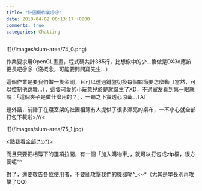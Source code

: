 ```yaml
---
title: "計圖概作業＠＠"
date: 2010-04-02 00:13:17 +0800
comments: true
categories: Chatting
---
```

<p>![](/images/slum-area/74_0.png)</p><p>作業要求用OpenGL畫畫，程式碼共計385行，比想像中的少&hellip;換做是DX3d應該更長吧＠＠（沒概念，可能要問問翔先生&hellip;）</p><p>這個作業是要我們做一隻金剛，且可以透過鍵盤切換每個關節要怎麼動（當然，可以控制他跳舞&hellip;），這隻可愛的小玩意兒於是就誕生了XD，不過室友看到第一眼就說：「這個夾子是做什麼用的？」，一聽之下實透心涼哉&hellip;TAT</p><p>題外話，前陣子在寢室架的社團相簿有人提供了很多漂亮的桌布，一不小心就全部打包下載啦&gt;///&lt;</p><p>![](/images/slum-area/75_1.jpg)</p><p><a target="_blank" href="http://nba.twgg.org/album/main.php?g2_view=slideshow.Slideshow&amp;g2_itemId=238">&lt;點我看全部(*&omega;*)&gt;</a></p><p>而且只要把相簿下的選項拉開，有一個「加入購物車」，就可以打包成zip檔，很方便呢^^</p><p>對了，還要敬告各位使用者，不要亂攻擊我們的機器呦^_&lt;~*（尤其是學長別再攻擊了QQ）</p>
